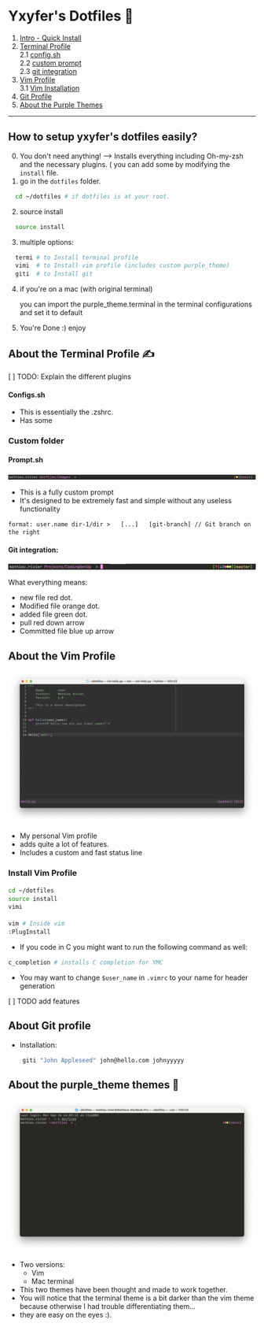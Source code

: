 # Yxyfer's Dotfiles 🚀 

1.  [Intro - Quick Install](#intro)
2.  [Terminal Profile](#terminal)  
  2.1 [config.sh](#config_sh)  
  2.2 [custom prompt](#prompt)  
  2.3 [git integration](#termi_git)  
3.  [Vim Profile](#vim)  
  3.1 [Vim Installation](#vim_install)  
5.  [Git Profile](#git)
5.  [About the Purple Themes](#purple_themes)

---

## <a name="intro"></a> How to setup yxyfer's dotfiles easily?

0. You don't need anything! --> Installs everything including Oh-my-zsh and the necessary plugins. ( you can add some by modifying the `install` file.
1. go in the `dotfiles` folder.
  ```sh
    cd ~/dotfiles # if dotfiles is at your root. 
  ```
2. source install
  ```sh
    source install
  ```
3. multiple options: 
  ```sh
    termi # to Install terminal profile
    vimi  # to Install vim profile (includes custom purple_theme)
    giti  # to Install git
  ```
4. if you're on a mac (with original terminal)
   
   you can import the purple_theme.terminal in the terminal configurations and set it to default
5. You're Done :) enjoy 



## <a name="terminal"></a>About the Terminal Profile ✍️ 

[ ] TODO: Explain the different plugins


#### <a name="config_sh"></a>Configs.sh
- This is essentially the .zshrc.
- Has some

### Custom folder
#### <a name="prompt"></a>Prompt.sh
![alt text](https://github.com/yxyfer/dotfiles/blob/main/images/prompt_term.png "Prompt Image")

  - This is a fully custom prompt
  - It's designed to be extremely fast and simple without any useless functionality

```
format: user.name dir-1/dir >   [...]   [git-branch] // Git branch on the right
```

#### <a name="termi_git"></a>Git integration:
![alt text](https://github.com/yxyfer/dotfiles/blob/main/images/git_integration_prompt.png "Git integration Prompt Image")

What everything means:
  - new file red dot.
  - Modified file orange dot.
  - added file green dot.
  - pull red down arrow
  - Committed file blue up arrow
   

## <a name="vim"></a> About the Vim Profile
![alt text](https://github.com/yxyfer/dotfiles/blob/main/images/purple_vim.png "Purple Vim")

- My personal Vim profile
- adds quite a lot of features.
- Includes a custom and fast status line

### <a name="vim_install"></a> Install Vim Profile
```sh
cd ~/dotfiles
source install
vimi

vim # Inside vim 
:PlugInstall
```

  - If you code in C you might want to run the following command as well:
```sh 
c_completion # installs C completion for YMC
```
  - You may want to change `$user_name` in `.vimrc` to your name for header generation



[ ] TODO add features

## <a name="git"></a> About Git profile
  - Installation:
```sh
    giti "John Appleseed" john@hello.com johnyyyyy
```

## <a name="purple_themes"></a> About the purple_theme themes 💜
![alt text](https://github.com/yxyfer/dotfiles/blob/main/images/purple_theme_term.png "Terminal Theme Image")

- Two versions:
   - Vim
   - Mac terminal
- This two themes have been thought and made to work together.
- You will notice that the terminal theme is a bit darker than the vim theme because otherwise I had trouble differentiating them...
- they are easy on the eyes :).

